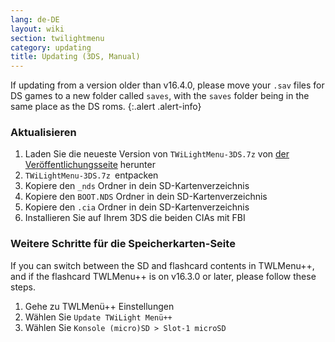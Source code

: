 ```yaml
---
lang: de-DE
layout: wiki
section: twilightmenu
category: updating
title: Updating (3DS, Manual)
---
```


If updating from a version older than v16.4.0, please move your `.sav` files for DS games to a new folder called `saves`, with the `saves` folder being in the same place as the DS roms.
{:.alert .alert-info}

### Aktualisieren
1. Laden Sie die neueste Version von `TWiLightMenu-3DS.7z` von [der Veröffentlichungsseite](https://github.com/DS-Homebrew/TWiLightMenu/releases) herunter
1. `TWiLightMenu-3DS.7z `entpacken
1. Kopiere den `_nds` Ordner in dein SD-Kartenverzeichnis
1. Kopiere den `BOOT.NDS` Ordner in dein SD-Kartenverzeichnis
1. Kopiere den `.cia` Ordner in dein SD-Kartenverzeichnis
1. Installieren Sie auf Ihrem 3DS die beiden CIAs mit FBI

### Weitere Schritte für die Speicherkarten-Seite

If you can switch between the SD and flashcard contents in TWLMenu++, and if the flashcard TWLMenu++ is on v16.3.0 or later, please follow these steps.

1. Gehe zu TWLMenü++ Einstellungen
1. Wählen Sie `Update TWiLight Menü++`
1. Wählen Sie `Konsole (micro)SD > Slot-1 microSD`
